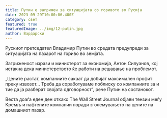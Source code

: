 ```yaml
---
title: Путин е загрижен за ситуацијата со горивото во Русија
date: 2023-09-29T10:00:06.400Z
category: свет
featured: true
featuredImage: ../img/12-putin.jpg
author: Вардарски
---
```

Рускиот претседател Владимир Путин во средата предупреди за ситуацијата на пазарот на гориво во земјата.

Загриженост изрази и министерот за економија, Антон Силуанов, кој истакна дека министерството ќе работи на решавање на проблемот.

„Цените растат, компаниите сакаат да добијат максимален профит преку извозот... Треба да соработуваме поблиску со компаниите за и тие да ја разберат својата одговорност“, рече Путин на состанокот.

Веста доаѓа еден ден откако The Wall Street Journal објави тензии меѓу Кремљ и нафтените компании поради зголемувањето на цените на домашниот пазар.